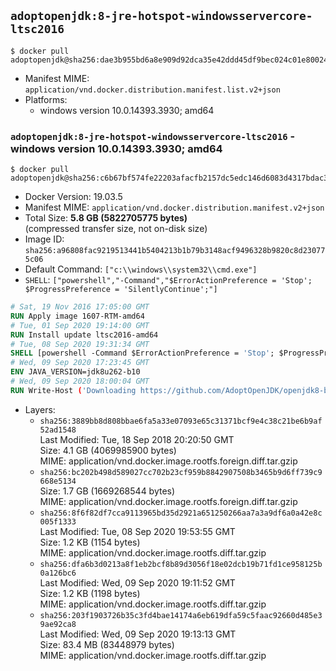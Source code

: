 ## `adoptopenjdk:8-jre-hotspot-windowsservercore-ltsc2016`

```console
$ docker pull adoptopenjdk@sha256:dae3b955bd6a8e909d92dca35e42ddd45df9bec024c01e80024654e98b01270b
```

-	Manifest MIME: `application/vnd.docker.distribution.manifest.list.v2+json`
-	Platforms:
	-	windows version 10.0.14393.3930; amd64

### `adoptopenjdk:8-jre-hotspot-windowsservercore-ltsc2016` - windows version 10.0.14393.3930; amd64

```console
$ docker pull adoptopenjdk@sha256:c6b67bf574fe22203afacfb2157dc5edc146d6083d4317bdac32a9f48271dfa1
```

-	Docker Version: 19.03.5
-	Manifest MIME: `application/vnd.docker.distribution.manifest.v2+json`
-	Total Size: **5.8 GB (5822705775 bytes)**  
	(compressed transfer size, not on-disk size)
-	Image ID: `sha256:a96808fac9219513441b5404213b1b79b3148acf9496328b9820c8d230775c06`
-	Default Command: `["c:\\windows\\system32\\cmd.exe"]`
-	`SHELL`: `["powershell","-Command","$ErrorActionPreference = 'Stop'; $ProgressPreference = 'SilentlyContinue';"]`

```dockerfile
# Sat, 19 Nov 2016 17:05:00 GMT
RUN Apply image 1607-RTM-amd64
# Tue, 01 Sep 2020 19:14:00 GMT
RUN Install update ltsc2016-amd64
# Tue, 08 Sep 2020 19:31:34 GMT
SHELL [powershell -Command $ErrorActionPreference = 'Stop'; $ProgressPreference = 'SilentlyContinue';]
# Wed, 09 Sep 2020 17:23:45 GMT
ENV JAVA_VERSION=jdk8u262-b10
# Wed, 09 Sep 2020 18:00:04 GMT
RUN Write-Host ('Downloading https://github.com/AdoptOpenJDK/openjdk8-binaries/releases/download/jdk8u262-b10/OpenJDK8U-jre_x64_windows_hotspot_8u262b10.msi ...');     [Net.ServicePointManager]::SecurityProtocol = [Net.SecurityProtocolType]::Tls12;     wget https://github.com/AdoptOpenJDK/openjdk8-binaries/releases/download/jdk8u262-b10/OpenJDK8U-jre_x64_windows_hotspot_8u262b10.msi -O 'openjdk.msi';     Write-Host ('Verifying sha256 (e85f21cddd791f1b362de285338912de60ee12d7fd27847faeee37f294f7a06b) ...');     if ((Get-FileHash openjdk.msi -Algorithm sha256).Hash -ne 'e85f21cddd791f1b362de285338912de60ee12d7fd27847faeee37f294f7a06b') {             Write-Host 'FAILED!';             exit 1;     };         New-Item -ItemType Directory -Path C:\temp | Out-Null;         Write-Host 'Installing using MSI ...';     Start-Process -FilePath "msiexec.exe" -ArgumentList '/i', 'openjdk.msi', '/L*V', 'C:\temp\OpenJDK.log',     '/quiet', 'ADDLOCAL=FeatureEnvironment,FeatureJarFileRunWith,FeatureJavaHome' -Wait -Passthru;     Remove-Item -Path C:\temp -Recurse | Out-Null;     Write-Host 'Removing openjdk.msi ...';     Remove-Item openjdk.msi -Force
```

-	Layers:
	-	`sha256:3889bb8d808bbae6fa5a33e07093e65c31371bcf9e4c38c21be6b9af52ad1548`  
		Last Modified: Tue, 18 Sep 2018 20:20:50 GMT  
		Size: 4.1 GB (4069985900 bytes)  
		MIME: application/vnd.docker.image.rootfs.foreign.diff.tar.gzip
	-	`sha256:bc202b498d589027cc702b23cf959b8842907508b3465b9d6ff739c9668e5134`  
		Size: 1.7 GB (1669268544 bytes)  
		MIME: application/vnd.docker.image.rootfs.foreign.diff.tar.gzip
	-	`sha256:8f6f82df7cca9113965bd35d2921a651250266aa7a3a9df6a0a42e8c005f1333`  
		Last Modified: Tue, 08 Sep 2020 19:53:55 GMT  
		Size: 1.2 KB (1154 bytes)  
		MIME: application/vnd.docker.image.rootfs.diff.tar.gzip
	-	`sha256:dfa6b3d0213a8f1eb2bcf8b89d3056f18e02dcb19b71fd1ce958125b0a126bc6`  
		Last Modified: Wed, 09 Sep 2020 19:11:52 GMT  
		Size: 1.2 KB (1198 bytes)  
		MIME: application/vnd.docker.image.rootfs.diff.tar.gzip
	-	`sha256:203f1903726b35c3fd4bae14174a6eb619dfa59c5faac92660d485e39ae92ca8`  
		Last Modified: Wed, 09 Sep 2020 19:13:13 GMT  
		Size: 83.4 MB (83448979 bytes)  
		MIME: application/vnd.docker.image.rootfs.diff.tar.gzip
